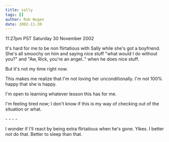 ```yaml
---
title: sally
tags: []
author: Rob Nugen
date: 2002-11-30
---
```


<p class=date>11:27pm PST Saturday 30 November 2002</p>

<p>It's hard for me to be non flirtatious with Sally while she's got a
boyfriend.  She's all smoochy on him and saying nice stuff "what would
I do without you?" and "Aw, Rick, you're an angel.." when he does nice
stuff.</p>

<p>But it's not my time right now.</p>

<p>This makes me realize that I'm not loving her unconditionally.  I'm
not 100% happy that she is happy.</p>

<p>I'm open to learning whatever lesson this has for me.</p>

<p>I'm feeling tired now; I don't know if this is my way of checking
out of the situation or what.</p>

<p>- - - -</p>

<p>I wonder if I'll react by being extra flirtatious when he's gone.
Yikes.  I better not do that.  Better to sleep than that.</p>

